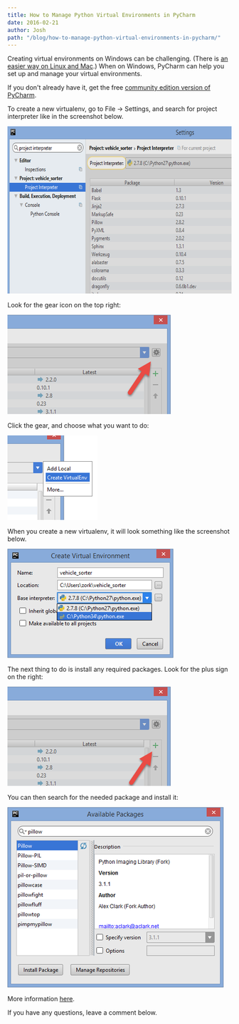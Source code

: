 ```yaml
---
title: How to Manage Python Virtual Environments in PyCharm
date: 2016-02-21
author: Josh
path: "/blog/how-to-manage-python-virtual-environments-in-pycharm/"
---
```


Creating virtual environments on Windows can be challenging. (There is <a href="http://codeselfstudy.com/blogs/python-virtualenv-and-virtualenvwrapper-tutorial-for-ubuntu-1404">an easier way on Linux and Mac</a>.) When on Windows, PyCharm can help you set up and manage your virtual environments.

If you don't already have it, get the free <a href="https://www.jetbrains.com/pycharm/">community edition version of PyCharm</a>.

To create a new virtualenv, go to File -> Settings, and search for project interpreter like in the screenshot below.

<img src="/files/pycharm-project-interpreter.png" width="652" height="376" alt="pycharm-project-interpreter.png" />

Look for the gear icon on the top right:

<img src="/files/pycharm-virtualenv.png" width="367" height="223" alt="PyCharm virtualenv" />

Click the gear, and choose what you want to do:

<img src="/files/pycharm-choose-virtual-env.png" width="203" height="190" alt="pycharm-choose-virtual-env.png" />

When you create a new virtualenv,  it will look something like the screenshot below.

<img src="/files/make-virtualenv.png" width="373" height="245" alt="mkvirtualenv" />

The next thing to do is install any required packages. Look for the plus sign on the right:

<img src="/files/pycharm-virtualenv-install-package.png" width="367" height="223" alt="pycharm-virtualenv-install-package.png" />

You can then search for the needed package and install it:

<img src="/files/pycharm-install-package.png" width="486" height="405" alt="pycharm-install-package.png" />

More information <a href="https://www.jetbrains.com/pycharm/help/creating-virtual-environment.html">here</a>.

If you have any questions, leave a comment below.
